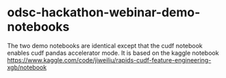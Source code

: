 # odsc-hackathon-webinar-demo-notebooks

The two demo notebooks are identical except that the cudf notebook enables cudf pandas accelerator mode. It is based on the kaggle notebook https://www.kaggle.com/code/jiweiliu/rapids-cudf-feature-engineering-xgb/notebook

